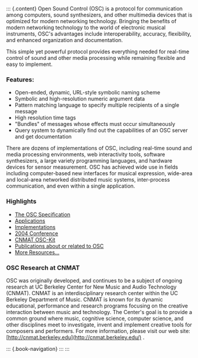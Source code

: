 ::: {.content}
Open Sound Control (OSC) is a protocol for communication among
computers, sound synthesizers, and other multimedia devices that is
optimized for modern networking technology. Bringing the benefits of
modern networking technology to the world of electronic musical
instruments, OSC\'s advantages include interoperability, accuracy,
flexibility, and enhanced organization and documentation.

This simple yet powerful protocol provides everything needed for
real-time control of sound and other media processing while remaining
flexible and easy to implement.

### Features:

-   Open-ended, dynamic, URL-style symbolic naming scheme
-   Symbolic and high-resolution numeric argument data
-   Pattern matching language to specify multiple recipients of a single
    message
-   High resolution time tags
-   \"Bundles\" of messages whose effects must occur simultaneously
-   Query system to dynamically find out the capabilities of an OSC
    server and get documentation

There are dozens of implementations of OSC, including real-time sound
and media processing environments, web interactivity tools, software
synthesizers, a large variety programming languages, and hardware
devices for sensor measurement. OSC has achieved wide use in fields
including computer-based new interfaces for musical expression,
wide-area and local-area networked distributed music systems,
inter-process communication, and even within a single application.

### Highlights

-   [The OSC Specification](spec-1_0)
-   [Applications](osc-application-areas)
-   [Implementations](implementations)
-   [2004 Conference](2004-osc-conference)
-   [CNMAT OSC-Kit](osc-kit-0)
-   [Publications about or related to OSC](publications)
-   [More Resources\...](resources)

### OSC Research at CNMAT

OSC was originally developed, and continues to be a subject of ongoing
research at UC Berkeley Center for New Music and Audio Technology
(CNMAT). CNMAT is an interdisciplinary research center within the UC
Berkeley Department of Music. CNMAT is known for its dynamic
educational, performance and research programs focusing on the creative
interaction between music and technology. The Center\'s goal is to
provide a common ground where music, cognitive science, computer
science, and other disciplines meet to investigate, invent and implement
creative tools for composers and performers. For more information,
please visit our web site:
[http://cnmat.berkeley.edu](http://cnmat.berkeley.edu/) .

::: {.book-navigation}
:::
:::
